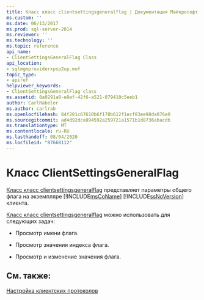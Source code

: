 ```yaml
---
title: Класс класс clientsettingsgeneralflag | Документация Майкрософт
ms.custom: ''
ms.date: 06/13/2017
ms.prod: sql-server-2014
ms.reviewer: ''
ms.technology: ''
ms.topic: reference
api_name:
- ClientSettingsGeneralFlag Class
api_location:
- sqlmgmproviderxpsp2up.mof
topic_type:
- apiref
helpviewer_keywords:
- ClientSettingsGeneralFlag class
ms.assetid: 8a0291a8-e8ef-42f6-a521-079410c5eeb1
author: CarlRabeler
ms.author: carlrab
ms.openlocfilehash: 84f201c67610b6f178b612f1ecf83ee98da076e0
ms.sourcegitcommit: ad4d92dce894592a259721a1571b1d8736abacdb
ms.translationtype: MT
ms.contentlocale: ru-RU
ms.lasthandoff: 08/04/2020
ms.locfileid: "87668112"
---
```

# <a name="clientsettingsgeneralflag-class"></a>Класс ClientSettingsGeneralFlag
  [Класс класс clientsettingsgeneralflag](clientsettingsgeneralflag-class.md) представляет параметры общего флага на экземпляре [!INCLUDE[msCoName](../../../includes/msconame-md.md)] [!INCLUDE[ssNoVersion](../../../includes/ssnoversion-md.md)] клиента.  
  
 [Класс класс clientsettingsgeneralflag](clientsettingsgeneralflag-class.md) можно использовать для следующих задач:  
  
-   Просмотр имени флага.  
  
-   Просмотр значения индекса флага.  
  
-   Просмотр и изменение значения флага.  
  
## <a name="see-also"></a>См. также:  
 [Настройка клиентских протоколов](https://technet.microsoft.com/library/ms181035.aspx)  
  
  
